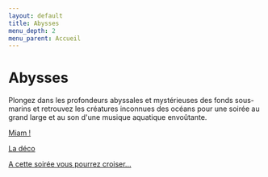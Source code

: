 ```yaml
---
layout: default
title: Abysses
menu_depth: 2
menu_parent: Accueil
---
```


# Abysses

Plongez dans les profondeurs abyssales et mystérieuses des fonds sous-marins et retrouvez les créatures inconnues des océans pour une soirée au grand large et au son d'une musique aquatique envoûtante.

[Miam !](/pages/90_abysses/miam.html)

[La déco](/pages/90_abysses/deco.html)

[A cette soirée vous pourrez croiser...](/pages/90_abysses/deguisements.html)